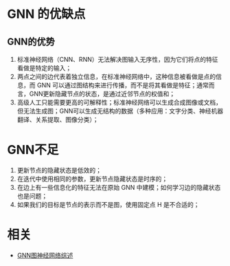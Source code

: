 

# GNN 的优缺点

## GNN的优势

1. 标准神经网络（CNN、RNN）无法解决图输入无序性，因为它们将点的特征看做是特定的输入；
2. 两点之间的边代表着独立信息，在标准神经网络中，这种信息被看做是点的信息，而 GNN 可以通过图结构来进行传播，而不是将其看做是特征；通常而言，GNN更新隐藏节点的状态，是通过近邻节点的权值和；
3. 高级人工只能需要更高的可解释性；标准神经网络可以生成合成图像或文档，但无法生成图；GNN可以生成无结构的数据（多种应用：文字分类、神经机器翻译、关系提取、图像分类）；

# GNN不足


1. 更新节点的隐藏状态是低效的；
1. 在迭代中使用相同的参数，更新节点隐藏状态是时序的；
1. 在边上有一些信息化的特征无法在原始 GNN 中建模；如何学习边的隐藏状态也是问题；
1. 如果我们的目标是节点的表示而不是图，使用固定点 H 是不合适的；


# 相关

- [GNN图神经网络综述](https://blog.csdn.net/qq_34911465/article/details/88524599)
